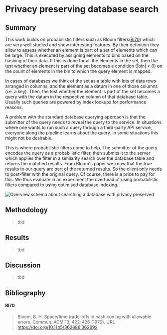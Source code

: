 # Privacy preserving database search

## Summary

This work builds on probabilistic filters such as Bloom filters([Bl70](#bl70)) which are very well studied and show interesting features. By their definition they allow to assess whether an element is part of a set of elements which can be large. This is executed by assigning elements to bins based on the hashing of their data. If this is done for all the elements in the set, then the test whether an element is part of the set becomes a condition (|bin| > 0) on the count of elements in the bin to which the query element is mapped. 

In cases of databases we think of the set as a table with lots of data rows arranged in columns, and the element as a datum in one of those columns (i.e. a key). Then, the test whether the element is part of the set becomes a query with the datum in the respective column of that database table. Usually such queries are powered by index lookups for performance reasons. 

A problem with the standard database querying approach is that the submitter of the query needs to reveal the query to the service. In situations where one wants to run such a query through a third-party API service, everyone along the pipeline learns about the query. In some situations this might not be desirable.

This is where probabilistic filters come to help. The submitter of the query encodes the query as a probabilistic filter, then submits it to the server which applies the filter in a similarity search over the database table and returns the matched results. From Bloom's paper we know that the true results to our query are part of the returned results. So the client only needs to post-filter with the original query. Of course, there is a price to pay for this. We thus evaluate in an experiment the overhead of using probabilistic filters compared to using optimised database indexing.

![Overview schema about searching a database with privacy preserved](img/overview.png)


## Methodology

> tbd

## Results

> tbd

## Discussion

> tbd

## Bibliography

#### Bl70
> Bloom, B. H. Space/time trade-offs in hash coding with allowable errors. Commun. ACM 13, 422-426 (1970). URL https://doi.org/10.1145/362686.362692


